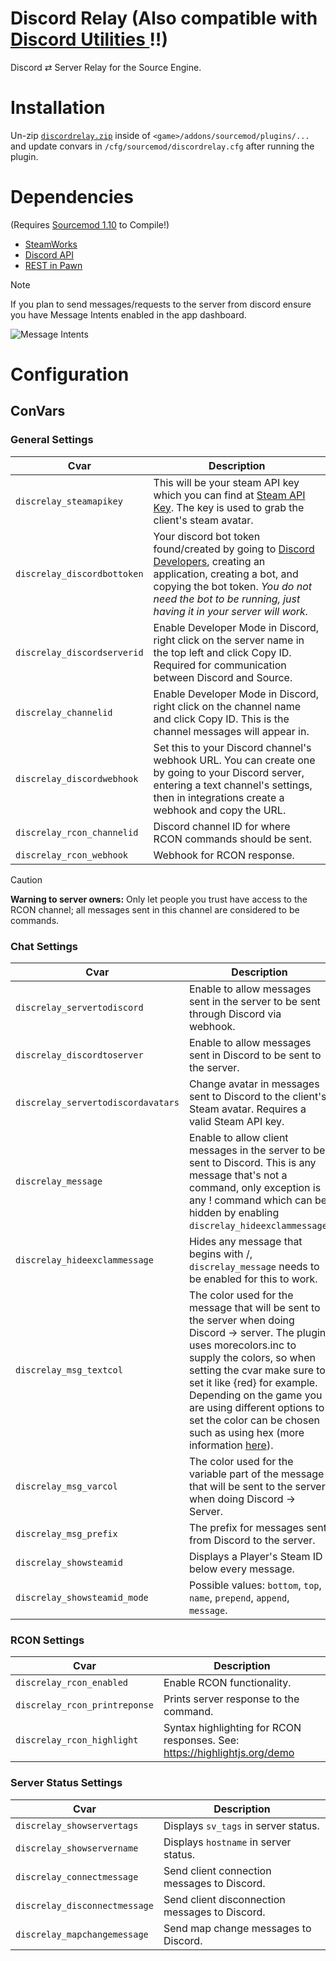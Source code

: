 # Discord Relay (Also compatible with [Discord Utilities ](https://github.com/Cruze03/Discord-Utilities-v2)‼)
Discord ⇄ Server Relay for the Source Engine.

# Installation
Un-zip [`discordrelay.zip`](https://github.com/Heapons/sp-discordrelay/tags) inside of `<game>/addons/sourcemod/plugins/...` and update convars in `/cfg/sourcemod/discordrelay.cfg` after running the plugin.

# Dependencies
(Requires [Sourcemod 1.10](https://www.sourcemod.net/downloads.php?branch=1.10-dev) to Compile!)
- [SteamWorks](https://forums.alliedmods.net/showthread.php?t=229556)
- [Discord API](https://github.com/Cruze03/discord-api-Killstr3ak)
- [REST in Pawn](https://forums.alliedmods.net/showthread.php?t=298024)

> [!NOTE]
> If you plan to send messages/requests to the server from discord ensure you have Message Intents enabled in the app dashboard.

![Message Intents](https://user-images.githubusercontent.com/42725021/191847732-36a08338-ca11-4ae3-8584-ddc9a308400a.png)

# Configuration
## ConVars
### General Settings
| Cvar | Description |
|------|-------------|
| `discrelay_steamapikey` | This will be your steam API key which you can find at [Steam API Key](https://steamcommunity.com/dev/apikey). The key is used to grab the client's steam avatar. |
| `discrelay_discordbottoken` | Your discord bot token found/created by going to [Discord Developers](https://discord.com/developers/applications), creating an application, creating a bot, and copying the bot token. *You do not need the bot to be running, just having it in your server will work.* |
| `discrelay_discordserverid` | Enable Developer Mode in Discord, right click on the server name in the top left and click Copy ID. Required for communication between Discord and Source. |
| `discrelay_channelid` | Enable Developer Mode in Discord, right click on the channel name and click Copy ID. This is the channel messages will appear in. |
| `discrelay_discordwebhook` | Set this to your Discord channel's webhook URL. You can create one by going to your Discord server, entering a text channel's settings, then in integrations create a webhook and copy the URL. |
| `discrelay_rcon_channelid` | Discord channel ID for where RCON commands should be sent. |
| `discrelay_rcon_webhook` | Webhook for RCON response. |
> [!CAUTION] 
> **Warning to server owners:** Only let people you trust have access to the RCON channel; all messages sent in this channel are considered to be commands.

### Chat Settings
| Cvar | Description |
|------|-------------|
| `discrelay_servertodiscord` | Enable to allow messages sent in the server to be sent through Discord via webhook. |
| `discrelay_discordtoserver` | Enable to allow messages sent in Discord to be sent to the server. |
| `discrelay_servertodiscordavatars` | Change avatar in messages sent to Discord to the client's Steam avatar. Requires a valid Steam API key. |
| `discrelay_message` | Enable to allow client messages in the server to be sent to Discord. This is any message that's not a command, only exception is any ! command which can be hidden by enabling `discrelay_hideexclammessage`. |
| `discrelay_hideexclammessage` | Hides any message that begins with /, `discrelay_message` needs to be enabled for this to work. |
| `discrelay_msg_textcol` | The color used for the message that will be sent to the server when doing Discord -> server. The plugin uses morecolors.inc to supply the colors, so when setting the cvar make sure to set it like {red} for example. Depending on the game you are using different options to set the color can be chosen such as using hex (more information [here](https://forums.alliedmods.net/showthread.php?t=247770)). |
| `discrelay_msg_varcol` | The color used for the variable part of the message that will be sent to the server when doing Discord → Server. |
| `discrelay_msg_prefix` | The prefix for messages sent from Discord to the server. |
| `discrelay_showsteamid` | Displays a Player's Steam ID below every message. |
| `discrelay_showsteamid_mode` | Possible values: `bottom`, `top`, `name`, `prepend`, `append`, `message`. |

### RCON Settings
| Cvar | Description |
|------|-------------|
| `discrelay_rcon_enabled` | Enable RCON functionality. |
| `discrelay_rcon_printreponse` | Prints server response to the command. |
| `discrelay_rcon_highlight` | Syntax highlighting for RCON responses. See: https://highlightjs.org/demo |

### Server Status Settings
| Cvar | Description |
|------|-------------|
| `discrelay_showservertags` | Displays `sv_tags` in server status. |
| `discrelay_showservername` | Displays `hostname` in server status. |
| `discrelay_connectmessage` | Send client connection messages to Discord. |
| `discrelay_disconnectmessage` | Send client disconnection messages to Discord. |
| `discrelay_mapchangemessage` | Send map change messages to Discord. |
